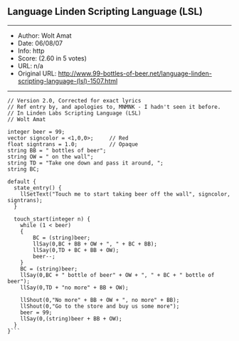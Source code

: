 
## Language Linden Scripting Language (LSL) ##
---
- Author: Wolt Amat
- Date: 06/08/07
- Info: http
- Score:  (2.60 in 5 votes)
- URL: n/a
- Original URL: http://www.99-bottles-of-beer.net/language-linden-scripting-language-(lsl)-1507.html
---

```// 99 Bottles of Beer On The Wall
// Version 2.0, Corrected for exact lyrics
// Ref entry by, and apologies to, MNMNK - I hadn't seen it before.
// In Linden Labs Scripting Language (LSL)
// Wolt Amat

integer beer = 99;
vector signcolor = <1,0,0>;     // Red
float signtrans = 1.0;          // Opaque
string BB = " bottles of beer";
string OW = " on the wall";
string TD = "Take one down and pass it around, ";
string BC;

default {
  state_entry() {
    llSetText("Touch me to start taking beer off the wall", signcolor, signtrans);
  }

  touch_start(integer n) {
    while (1 < beer)
    {
        BC = (string)beer;
        llSay(0,BC + BB + OW + ", " + BC + BB);
        llSay(0,TD + BC + BB + OW);
        beer--;
    }
    BC = (string)beer;
    llSay(0,BC + " bottle of beer" + OW + ", " + BC + " bottle of beer");
    llSay(0,TD + "no more" + BB + OW);
    
    llShout(0,"No more" + BB + OW + ", no more" + BB);
    llShout(0,"Go to the store and buy us some more");
    beer = 99;
    llSay(0,(string)beer + BB + OW);
  }
}```